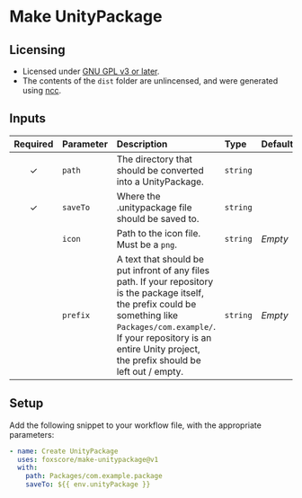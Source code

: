 # Make UnityPackage

## Licensing

- Licensed under [GNU GPL v3 or later](https://spdx.org/licenses/GPL-3.0-or-later.html).
- The contents of the `dist` folder are unlincensed, and were generated using [ncc](https://www.npmjs.com/package/@vercel/ncc).

## Inputs

| Required | Parameter | Description                                                                                                                                                                                                                                      | Type     | Default |
| :------: | :-------- | :----------------------------------------------------------------------------------------------------------------------------------------------------------------------------------------------------------------------------------------------- | :------- | :------ |
|    ✓     | `path`    | The directory that should be converted into a UnityPackage.                                                                                                                                                                                      | `string` |         |
|    ✓     | `saveTo`  | Where the .unitypackage file should be saved to.                                                                                                                                                                                                 | `string` |         |
|          | `icon`    | Path to the icon file. Must be a `png`.                                                                                                                                                                                                          | `string` | *Empty* |
|          | `prefix`  | A text that should be put infront of any files path. If your repository is the package itself, the prefix could be something like `Packages/com.example/`. If your repository is an entire Unity project, the prefix should be left out / empty. | `string` | *Empty* |

## Setup

Add the following snippet to your workflow file, with the appropriate parameters:

```yml
- name: Create UnityPackage
  uses: foxscore/make-unitypackage@v1
  with:
    path: Packages/com.example.package
    saveTo: ${{ env.unityPackage }}
```

